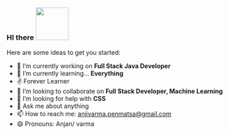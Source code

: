 ### HI there <img src="https://github.com/sciencepal/sciencepal/blob/master/assets/Hi.gif" width="75" height="75">


Here are some ideas to get you started:

- 🔭 I’m currently working on **Full Stack Java Developer**
- 🌱 I’m currently learning... **Everything**
- ✌  Forever Learner
- 👯 I’m looking to collaborate on **Full Stack Developer, Machine Learning**
- 🤔 I’m looking for help with **CSS**
- 💬 Ask me about anything
- 📫 How to reach me: anjivarma.penmatsa@gmail.com
- 😄 Pronouns: Anjan/ varma


